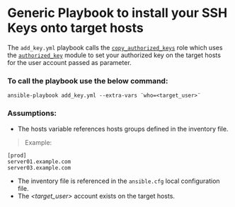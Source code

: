 # Generic Playbook to install your SSH Keys onto target hosts

The `add_key.yml` playbook calls the [`copy_authorized_keys`](roles/copy_authorized_keys/main.yml) role which uses the [`authorized_key`](https://docs.ansible.com/ansible/latest/collections/ansible/posix/authorized_key_module.html) module to set your authorized key on the target hosts for the user account passed as parameter.

### To call the playbook use the below command:

`ansible-playbook add_key.yml --extra-vars ¨who=<target_user>¨`

### Assumptions:
- The hosts variable references hosts groups defined in the inventory file.
> Example: 
```
[prod]
server01.example.com
server03.example.com
```
- The inventory file is referenced in the `ansible.cfg` local configuration file.
- The _<target_user>_ account exists on the target hosts.